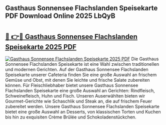 ## Gasthaus Sonnensee Flachslanden Speisekarte PDF Download Online 2025 LbQyB

# <h2><a href="http://gc9hzpn.nevu.top/?p=Gasthaus+Sonnensee+Flachslanden+Speisekarte">🔗 👉🔴 Gasthaus Sonnensee Flachslanden Speisekarte 2025 PDF</a></h2>

[![Gasthaus Sonnensee Flachslanden Speisekarte 2025 PDF](https://i.imgur.com/dBaPXMq.png)](http://gc9hzpn.nevu.top/?p=Gasthaus+Sonnensee+Flachslanden+Speisekarte)
Die Gasthaus Sonnensee Flachslanden Speisekarte ist eine Wahl zwischen traditionellen und modernen Gerichten. Auf der Gasthaus Sonnensee Flachslanden Speisekarte unserer Cafeteria finden Sie eine große Auswahl an frischem Gemüse und Obst, mit denen Sie leichte und frische Salate zubereiten können. Für Fleischliebhaber bietet unsere Gasthaus Sonnensee Flachslanden Speisekarte eine große Auswahl an Gerichten: Rindfleisch, Schweinefleisch, Huhn und Fisch. Unseren Auserwählten bieten wir Gourmet-Gerichte wie Schaschlik und Steak an, die auf frischem Feuer zubereitet werden. Unsere Gasthaus Sonnensee Flachslanden Speisekarte bietet eine große Auswahl an Desserts, von klassischen Torten und Kuchen bis hin zu exquisiten Crème Brûlée und Schokoladenstückchen.
